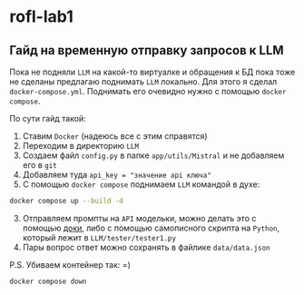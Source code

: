 # rofl-lab1

## Гайд на временную отправку запросов к LLM

Пока не подняли `LLM` на какой-то виртуалке и обращения к БД пока тоже не сделаны
предлагаю поднимать `LLM` локально. Для этого я сделал `docker-compose.yml`. Поднимать его
очевидно нужно с помощью `docker compose`.

По сути гайд такой:
1) Ставим `Docker` (надеюсь все с этим справятся)
2) Переходим в директорию `LLM`
2) Создаем файл `config.py` в папке `app/utils/Mistral` и не добавляем его в `git`
3) Добавляем туда `api_key = "значение api ключа"`
4) С помощью `docker compose` поднимаем `LLM` командой в духе:
```bash
docker compose up --build -d
```

3) Отправляем промпты на `API` модельки, можно делать это с помощью [доки](http://localhost:8100/docs
), либо с помощью самописного
скрипта на `Python`, который лежит в `LLM/tester/tester1.py`
4) Пары вопрос ответ можно сохранять в файлике `data/data.json`

P.S. Убиваем контейнер так: =)
```bash
docker compose down
```
